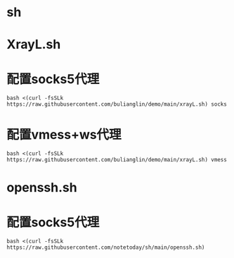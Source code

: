 # sh


# XrayL.sh
# 配置socks5代理
`bash <(curl -fsSLk https://raw.githubusercontent.com/bulianglin/demo/main/xrayL.sh) socks`
# 配置vmess+ws代理
`bash <(curl -fsSLk https://raw.githubusercontent.com/bulianglin/demo/main/xrayL.sh) vmess`
# openssh.sh
# 配置socks5代理
`bash <(curl -fsSLk https://raw.githubusercontent.com/notetoday/sh/main/openssh.sh)`
